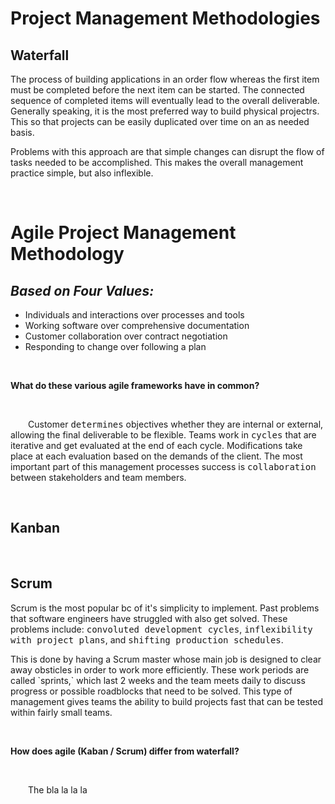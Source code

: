 # **Project Management Methodologies**

## **Waterfall**

<p>The process of building applications in an order flow whereas the first item must
be completed before the next item can be started. The connected sequence of 
completed items will eventually lead to the overall deliverable. Generally
speaking, it is the most preferred way to build physical projectrs. This so that
projects can be easily duplicated over time on an as needed basis.</p>

<p>Problems with this approach are that simple changes can disrupt the flow of tasks
needed to be accomplished. This makes the overall management practice simple, 
but also inflexible.</p>

&nbsp;

# **Agile Project Management Methodology**
<h2><em>Based on Four Values:</em></h2>

* Individuals and interactions over processes and tools
* Working software over comprehensive documentation
* Customer collaboration over contract negotiation
* Responding to change over following a plan

&nbsp;

**What do these various agile frameworks have in common?**

&nbsp;

<p style="text-indent:2em">Customer <kbd>determines</kbd> objectives whether they 
are internal or external, allowing the final deliverable to be flexible. Teams work 
in <kbd>cycles</kbd> that are iterative and get evaluated at the end of each cycle. 
Modifications take place at each evaluation based on the demands of the client. 
The most important part of this management processes success is 
<kbd>collaboration</kbd> between stakeholders and team members.</p>

&nbsp;

## **Kanban**

&nbsp;

## **Scrum**

<p>Scrum is the most popular bc of it's simplicity to implement. Past problems
that software engineers have struggled with also get solved. These problems
include: <kbd>convoluted development cycles</kbd>, 
<kbd>inflexibility with project plans</kbd>, and 
<kbd>shifting production schedules</kbd>.</p>

<p>This is done by having a Scrum master whose main job is designed to clear
away obsticles in order to work more efficiently. These work periods are called
`sprints,` which last 2 weeks and the team meets daily to discuss progress or 
possible roadblocks that need to be solved. This type of management gives teams 
the ability to build projects fast that can be tested within fairly small teams.</p>

&nbsp;

**How does agile (Kaban / Scrum) differ from waterfall?**

&nbsp;

<p style="text-indent:2em">The bla la la la</p>